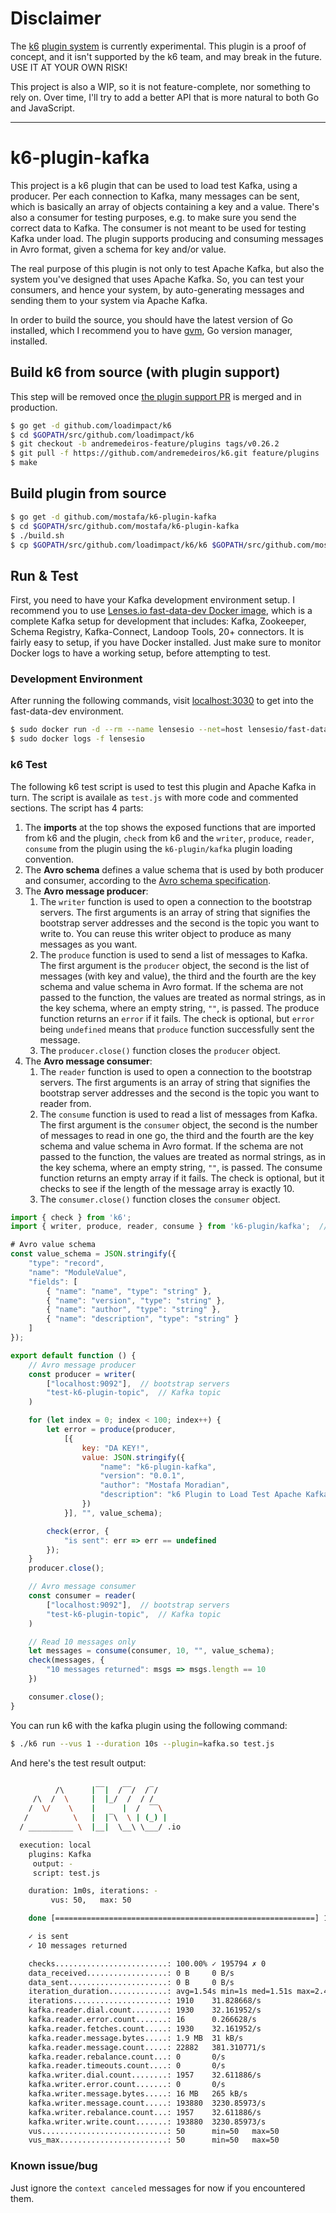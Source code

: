 # Disclaimer

The [k6](https://github.com/loadimpact/k6) [plugin system](https://github.com/loadimpact/k6/issues/1353) is currently experimental. This plugin is a proof of concept, and it isn't supported by the k6 team, and may break in the future. USE IT AT YOUR OWN RISK!

This project is also a WIP, so it is not feature-complete, nor something to rely on. Over time, I'll try to add a better API that is more natural to both Go and JavaScript.

---

# k6-plugin-kafka

This project is a k6 plugin that can be used to load test Kafka, using a producer. Per each connection to Kafka, many messages can be sent, which is basically an array of objects containing a key and a value. There's also a consumer for testing purposes, e.g. to make sure you send the correct data to Kafka. The consumer is not meant to be used for testing Kafka under load. The plugin supports producing and consuming messages in Avro format, given a schema for key and/or value.

The real purpose of this plugin is not only to test Apache Kafka, but also the system you've designed that uses Apache Kafka. So, you can test your consumers, and hence your system, by auto-generating messages and sending them to your system via Apache Kafka.

In order to build the source, you should have the latest version of Go installed, which I recommend you to have [gvm](https://github.com/moovweb/gvm), Go version manager, installed.

<!-- 
## Changelog

* v0.0.1
    - [feat] Added a slightly better API to work with the plugin
-->

## Build k6 from source (with plugin support)

This step will be removed once [the plugin support PR](https://github.com/loadimpact/k6/pull/1396) is merged and in production.

```bash
$ go get -d github.com/loadimpact/k6
$ cd $GOPATH/src/github.com/loadimpact/k6
$ git checkout -b andremedeiros-feature/plugins tags/v0.26.2
$ git pull -f https://github.com/andremedeiros/k6.git feature/plugins
$ make
```

## Build plugin from source

```bash
$ go get -d github.com/mostafa/k6-plugin-kafka
$ cd $GOPATH/src/github.com/mostafa/k6-plugin-kafka
$ ./build.sh
$ cp $GOPATH/src/github.com/loadimpact/k6/k6 $GOPATH/src/github.com/mostafa/k6-plugin-kafka
```

## Run & Test

First, you need to have your Kafka development environment setup. I recommend you to use [Lenses.io fast-data-dev Docker image](https://github.com/lensesio/fast-data-dev), which is a complete Kafka setup for development that includes: Kafka, Zookeeper, Schema Registry, Kafka-Connect, Landoop Tools, 20+ connectors. It is fairly easy to setup, if you have Docker installed. Just make sure to monitor Docker logs to have a working setup, before attempting to test.

### Development Environment

After running the following commands, visit [localhost:3030](http://localhost:3030) to get into the fast-data-dev environment.

```bash
$ sudo docker run -d --rm --name lensesio --net=host lensesio/fast-data-dev
$ sudo docker logs -f lensesio
```

### k6 Test

The following k6 test script is used to test this plugin and Apache Kafka in turn. The script is availale as `test.js` with more code and commented sections. The script has 4 parts:

1. The __imports__ at the top shows the exposed functions that are imported from k6 and the plugin, `check` from k6 and the `writer`, `produce`, `reader`, `consume` from the plugin using the `k6-plugin/kafka` plugin loading convention.
2. The __Avro schema__ defines a value schema that is used by both producer and consumer, according to the [Avro schema specification](https://avro.apache.org/docs/current/spec.html).
3. The __Avro message producer__:
    1. The `writer` function is used to open a connection to the bootstrap servers. The first arguments is an array of string that signifies the bootstrap server addresses and the second is the topic you want to write to. You can reuse this writer object to produce as many messages as you want.
    2. The `produce` function is used to send a list of messages to Kafka. The first argument is the `producer` object, the second is the list of messages (with key and value), the third and  the fourth are the key schema and value schema in Avro format. If the schema are not passed to the function, the values are treated as normal strings, as in the key schema, where an empty string, `""`, is passed.
    The produce function returns an `error` if it fails. The check is optional, but `error` being `undefined` means that `produce` function successfully sent the message.
    3. The `producer.close()` function closes the `producer` object.
4. The __Avro message consumer__:
    1. The `reader` function is used to open a connection to the bootstrap servers. The first arguments is an array of string that signifies the bootstrap server addresses and the second is the topic you want to reader from.
    2. The `consume` function is used to read a list of messages from Kafka. The first argument is the `consumer` object, the second is the number of messages to read in one go, the third and  the fourth are the key schema and value schema in Avro format. If the schema are not passed to the function, the values are treated as normal strings, as in the key schema, where an empty string, `""`, is passed.
    The consume function returns an empty array if it fails. The check is optional, but it checks to see if the length of the message array is exactly 10.
    3. The `consumer.close()` function closes the `consumer` object.

```javascript
import { check } from 'k6';
import { writer, produce, reader, consume } from 'k6-plugin/kafka';  // import kafka plugin

# Avro value schema
const value_schema = JSON.stringify({
    "type": "record",
    "name": "ModuleValue",
    "fields": [
        { "name": "name", "type": "string" },
        { "name": "version", "type": "string" },
        { "name": "author", "type": "string" },
        { "name": "description", "type": "string" }
    ]
});

export default function () {
    // Avro message producer
    const producer = writer(
        ["localhost:9092"],  // bootstrap servers
        "test-k6-plugin-topic",  // Kafka topic
    )

    for (let index = 0; index < 100; index++) {
        let error = produce(producer,
            [{
                key: "DA KEY!",
                value: JSON.stringify({
                    "name": "k6-plugin-kafka",
                    "version": "0.0.1",
                    "author": "Mostafa Moradian",
                    "description": "k6 Plugin to Load Test Apache Kafka"
                })
            }], "", value_schema);

        check(error, {
            "is sent": err => err == undefined
        });
    }
    producer.close();

    // Avro message consumer
    const consumer = reader(
        ["localhost:9092"],  // bootstrap servers
        "test-k6-plugin-topic",  // Kafka topic
    )

    // Read 10 messages only
    let messages = consume(consumer, 10, "", value_schema);
    check(messages, {
        "10 messages returned": msgs => msgs.length == 10
    })

    consumer.close();
}
```

You can run k6 with the kafka plugin using the following command:

```bash
$ ./k6 run --vus 1 --duration 10s --plugin=kafka.so test.js
```

And here's the test result output:

```bash

          /\      |‾‾|  /‾‾/  /‾/
     /\  /  \     |  |_/  /  / /
    /  \/    \    |      |  /  ‾‾\  
   /          \   |  |‾\  \ | (_) |
  / __________ \  |__|  \__\ \___/ .io

  execution: local
    plugins: Kafka
     output: -
     script: test.js

    duration: 1m0s, iterations: -
         vus: 50,   max: 50

    done [==========================================================] 1m0s / 1m0s

    ✓ is sent
    ✓ 10 messages returned

    checks.........................: 100.00% ✓ 195794 ✗ 0
    data_received..................: 0 B     0 B/s
    data_sent......................: 0 B     0 B/s
    iteration_duration.............: avg=1.54s min=1s med=1.51s max=2.46s p(90)=1.88s p(95)=1.98s
    iterations.....................: 1910    31.828668/s
    kafka.reader.dial.count........: 1930    32.161952/s
    kafka.reader.error.count.......: 16      0.266628/s
    kafka.reader.fetches.count.....: 1930    32.161952/s
    kafka.reader.message.bytes.....: 1.9 MB  31 kB/s
    kafka.reader.message.count.....: 22882   381.310771/s
    kafka.reader.rebalance.count...: 0       0/s
    kafka.reader.timeouts.count....: 0       0/s
    kafka.writer.dial.count........: 1957    32.611886/s
    kafka.writer.error.count.......: 0       0/s
    kafka.writer.message.bytes.....: 16 MB   265 kB/s
    kafka.writer.message.count.....: 193880  3230.85973/s
    kafka.writer.rebalance.count...: 1957    32.611886/s
    kafka.writer.write.count.......: 193880  3230.85973/s
    vus............................: 50      min=50   max=50
    vus_max........................: 50      min=50   max=50
```

### Known issue/bug

Just ignore the `context canceled` messages for now if you encountered them.
